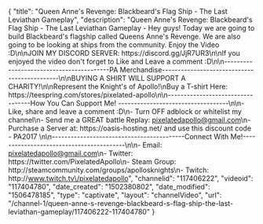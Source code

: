 {
    "title": "Queen Anne's Revenge: Blackbeard's Flag Ship - The Last Leviathan Gameplay",
    "description": "Queen Anne's Revenge: Blackbeard's Flag Ship - The Last Leviathan Gameplay - Hey guys! Today we are going to build Blackbeard's flagship called Queens Anne's Revenge. We are also going to be looking at ships from the community. Enjoy the Video :D\n\nJOIN MY DISCORD SERVER: https:\/\/discord.gg\/JjR7UR3\n\nIf you enjoyed the video don't forget to Like and Leave a comment :D\n\n-----------------------------------------PA Merchandise---------------------------------------------\n\nBUYING A SHIRT WILL SUPPORT A CHARITY!\n\nRepresent the Knight's of Apollo!\nBuy a T-shirt Here: https:\/\/teespring.com\/stores\/pixelated-apollo\n\n----------------------------------How You Can Support Me! -----------------------------------\n\n- Like, share and leave a comment :D\n- Turn OFF adblock or whitelist my channel\n- Send me a GREAT battle Replay: pixelatedapollo@gmail.com\n- Purchase a Server at: https:\/\/oasis-hosting.net\/ and use this discount code - PA2017 \n\n------------------------------------------Connect With Me!-----------------------------------------\n\n- Email: pixelatedapollo@gmail.com\n- Twitter: https:\/\/twitter.com\/PixelatedApollo\n- Steam Group:  http:\/\/steamcommunity.com\/groups\/apollosknights\n- Twitch: http:\/\/www.twitch.tv\/pixelatedapollo",
    "channelid": "117406222",
    "videoid": "117404780",
    "date_created": "1502380802",
    "date_modified": "1506478185",
    "type": "captivate",
    "layout": "channelVideo",
    "url": "\/channel-1\/queen-anne-s-revenge-blackbeard-s-flag-ship-the-last-leviathan-gameplay\/117406222-117404780"
}